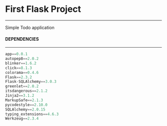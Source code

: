 #  First Flask Project 
---

Simple Todo application

#### DEPENDENCIES
---

```py
app==0.0.1
autopep8==2.0.2
blinker==1.6.2
click==8.1.3
colorama==0.4.6
Flask==2.3.2
Flask-SQLAlchemy==3.0.3
greenlet==2.0.2
itsdangerous==2.1.2
Jinja2==3.1.2
MarkupSafe==2.1.3
pycodestyle==2.10.0
SQLAlchemy==2.0.15
typing_extensions==4.6.3
Werkzeug==2.3.4

```